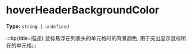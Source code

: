 # hoverHeaderBackgroundColor

**Type:** `string | undefined`

:::tip{title=描述}
鼠标悬浮在列表头的单元格时的背景颜色, 用于突出显示鼠标所在的单元格:::


 

